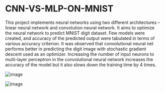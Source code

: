 # CNN-VS-MLP-ON-MNIST

This project implements neural networks using two different architectures – linear neural network and convolution neural network. It aims to optimize the neural network to predict MNIST digit dataset. Few models were created, and accuracy of the predicted output were tabulated in terms of various accuracy criterion. It was observed that convolutional neural net performs better in predicting the digit image with stochastic gradient descent used as an optimizer. Increasing the number of input neurons to multi-layer perceptron in the convolutional neural network increases the accuracy of the model but it also slows down the training time by 4 times.

![image](https://github.com/baddy29/CNN-VS-MLP-ON-MNIST/assets/29422882/a556d4ff-cb25-49f9-93b1-04862c7b0e2a)



![image](https://github.com/baddy29/CNN-VS-MLP-ON-MNIST/assets/29422882/962a271b-f1a6-42e2-8770-9c4c06a24a39)
